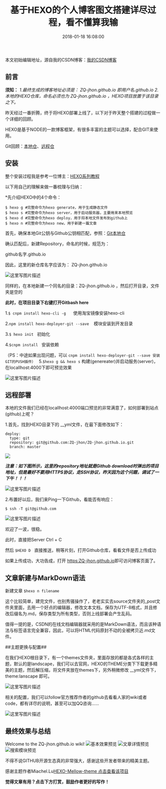 ﻿---
title:  基于HEXO的个人博客图文搭建详尽过程，看不懂算我输
date: 2018-01-18 16:08:00
tags: [HEXO,动态部署]
reward: true #是否开启打赏功能
comment: true #是否开启评论功能
---
本文初始编辑地址，源自我的CSDN博客：[我的CSDN博客](http://blog.csdn.net/qq_20264891/article/details/79096846)




## 前言 ##
**须知：**
*1.最终生成的博客地址必须是： ZQ-jhon.github.io  即用户名.github.io*
*2.本地的HEXO仓库，命名必须也为 ZQ-jhon.github.io ，HEXO项目放置于该目录之下。*

昨天经过一番折腾，终于将HEXO部署上线了，以下对于昨天整个搭建的过程做一个详细的回顾。

HEXO是基于NODE的一款博客框架，有很多丰富的主题可以选择，配合GIT来使用。

Git回顾：[本地仓](http://blog.csdn.net/qq_20264891/article/details/78773371)、[远程仓](http://blog.csdn.net/qq_20264891/article/details/78774208)

## 安装 ##

整个安装过程我是参考一位博主：[HEXO系列教程](http://www.chenyijun.net/2016/06/04/hexo_teach_1/)

以下用自己的理解来做一番梳理与归纳：

*先介绍HEXO中的4个命令：

```
$ hexo g #完整命令为hexo generate，用于生成静态文件  
$ hexo s #完整命令为hexo server，用于启动服务器，主要用来本地预览  
$ hexo d #完整命令为hexo deploy，用于将本地文件发布到github上  
$ hexo n #完整命令为hexo new，用于新建一篇文章
```

首先，确保本地Git公钥与Github公钥相匹配，参照：[Git本地仓](http://blog.csdn.net/qq_20264891/article/details/78773371)

确认匹配后，新建Repository，命名的时候，规范为：

github名字.github.io

因此，这里的新仓库名字应该为： ZQ-jhon.github.io

![这里写图片描述](http://img.blog.csdn.net/20180118155548420?watermark/2/text/aHR0cDovL2Jsb2cuY3Nkbi5uZXQvcXFfMjAyNjQ4OTE=/font/5a6L5L2T/fontsize/400/fill/I0JBQkFCMA==/dissolve/70/gravity/SouthEast)

同样的，在本地新建一个同名的目录：ZQ-jhon.github.io  ，然后打开目录，文件夹是空的


**此时，在项目目录下右键打开Gitbash here**

1.`$ cnpm install hexo-cli -g`&nbsp; &nbsp; &nbsp; 使用淘宝镜像安装hexo-cli

2.`npm install hexo-deployer-git --save`&nbsp;&nbsp;&nbsp; 模块安装到开发目录

3.`$ hexo init`&nbsp;&nbsp;&nbsp;初始化

4.`$cnpm install`&nbsp;&nbsp;&nbsp;安装依赖

（PS：中途如果出现问题，可以 `cnpm install hexo-deployer-git --save 安装GIT的PUSH插件）
`
5.`$hexo g && hexo s` 构建(genereater)并启动服务(server)，在locallhost:4000下即可预览效果

![这里写图片描述](http://img.blog.csdn.net/20180118154519905?watermark/2/text/aHR0cDovL2Jsb2cuY3Nkbi5uZXQvcXFfMjAyNjQ4OTE=/font/5a6L5L2T/fontsize/400/fill/I0JBQkFCMA==/dissolve/70/gravity/SouthEast)


## 远程部署 ##

本地的文件我们已经在locallhost:4000端口预览的非常满意了，如何部署到站点(github)上呢？

1.首先，找到HEXO目录下的 __yml文件，在最下面修改如下：

```
deploy: 
  type: git
  repository: git@github.com:ZQ-jhon/ZQ-jhon.github.io.git
  branch: master
```

![](http://img.blog.csdn.net/20180118154939998?watermark/2/text/aHR0cDovL2Jsb2cuY3Nkbi5uZXQvcXFfMjAyNjQ4OTE=/font/5a6L5L2T/fontsize/400/fill/I0JBQkFCMA==/dissolve/70/gravity/SouthEast)

***注意：如下图所示，这里的repository地址就是Github download时弹出的项目地址，但是最好不要用HTTPS协议，走SSH协议，昨天因为这个问题，调试了一下午！！！***

![这里写图片描述](http://img.blog.csdn.net/20180118155710430?watermark/2/text/aHR0cDovL2Jsb2cuY3Nkbi5uZXQvcXFfMjAyNjQ4OTE=/font/5a6L5L2T/fontsize/400/fill/I0JBQkFCMA==/dissolve/70/gravity/SouthEast)

2.布置好以后，我们来Ping一下Github，看能否有响应：

```
$ ssh -T git@github.com
```
![这里写图片描述](http://img.blog.csdn.net/20180118155238282?watermark/2/text/aHR0cDovL2Jsb2cuY3Nkbi5uZXQvcXFfMjAyNjQ4OTE=/font/5a6L5L2T/fontsize/400/fill/I0JBQkFCMA==/dissolve/70/gravity/SouthEast)

欢迎了一波，很稳。

此时，直接把Server   Ctrl + C
 
然后 `$HEXO D`&nbsp;&nbsp;&nbsp;直接推送，稍等片刻，打开Github仓库，看看文件是否上传成功

如果上传成功，大功告成，打开 [https:ZQ-jhon.github.io](https:ZQ-jhon.github.io)即可访问博客页面了。

 ## 文章新建与MarkDown语法 ##

   
新建文章 `$hexo n filename`
    
这个比较简单，建完文件，也别秀骚操作了，老老实实去source文件夹的_post文件夹里面，去用一个好点的编辑器，修改文本文档，保存为UTF-8格式，并且修改后缀名为.md，保存类型为所有类型，否则上线部署会产生乱码。

值得一提的是，CSDN的在线文档编辑器就采用的是MarkDown语法，而且该种语法与标签语言完全兼容，因此，可以将HTML代码原封不动的全被拷贝近.md文件。

##主题更换与配置##

在我们HEXO根目录下，有一个themes文件夹，里面存放的都是各式各样的主题，默认的是landscape，我们可以去官网，HEXO的THEME分类下下载更多精美的主题，然后解压缩，将文件夹放在themes下，另外稍微修改 __yml文件下，theme:lanscape 即可。

![这里写图片描述](http://img.blog.csdn.net/20180118160508595?watermark/2/text/aHR0cDovL2Jsb2cuY3Nkbi5uZXQvcXFfMjAyNjQ4OTE=/font/5a6L5L2T/fontsize/400/fill/I0JBQkFCMA==/dissolve/70/gravity/SouthEast)

相关的配置，我们可以follow官方推荐作者的github去看看人家的wiki或者code，都有详尽的说明，甚至可以加QQ咨询......

![这里写图片描述](http://img.blog.csdn.net/20180118160644506?watermark/2/text/aHR0cDovL2Jsb2cuY3Nkbi5uZXQvcXFfMjAyNjQ4OTE=/font/5a6L5L2T/fontsize/400/fill/I0JBQkFCMA==/dissolve/70/gravity/SouthEast)

## 最终效果与总结 ##
Welcome to the ZQ-jhon.github.io wiki!
![基本效果预览](http://img.blog.csdn.net/20180118163837782?watermark/2/text/aHR0cDovL2Jsb2cuY3Nkbi5uZXQvcXFfMjAyNjQ4OTE=/font/5a6L5L2T/fontsize/400/fill/I0JBQkFCMA==/dissolve/70/gravity/SouthEast)
![文章详情预览](http://img.blog.csdn.net/20180118163853108?watermark/2/text/aHR0cDovL2Jsb2cuY3Nkbi5uZXQvcXFfMjAyNjQ4OTE=/font/5a6L5L2T/fontsize/400/fill/I0JBQkFCMA==/dissolve/70/gravity/SouthEast)
![搜索模块预览](http://img.blog.csdn.net/20180118163911153?watermark/2/text/aHR0cDovL2Jsb2cuY3Nkbi5uZXQvcXFfMjAyNjQ4OTE=/font/5a6L5L2T/fontsize/400/fill/I0JBQkFCMA==/dissolve/70/gravity/SouthEast)

不得不说GITHUB开源生态真的非常强大，感谢这些开发者带来的精美主题。

感谢主题作者Miachel.Lu[HEXO-Mellow-theme  点击查看该项目](https://github.com/codefine/hexo-theme-mellow)








<b>觉得文章有用？点击下方打赏，鼓励作者更好的写作！</b>